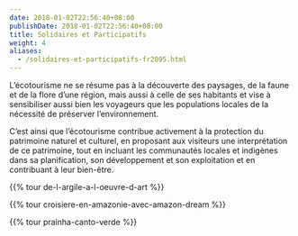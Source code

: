 ```yaml
---
date: 2018-01-02T22:56:40+08:00
publishDate: 2018-01-02T22:56:40+08:00
title: Solidaires et Participatifs
weight: 4
aliases:
  - /solidaires-et-participatifs-fr2095.html
---
```


L’écotourisme ne se résume pas à la découverte des paysages, de la faune et de la flore d’une région, mais aussi à celle de ses habitants et vise à sensibiliser aussi bien les voyageurs que les populations locales de la nécessité de préserver l’environnement.

C’est ainsi que l’écotourisme contribue activement à la protection du patrimoine naturel et culturel, en proposant aux visiteurs une interprétation de ce patrimoine, tout en incluant les communautés locales et indigènes dans sa planification, son développement et son exploitation et en contribuant à leur bien-être.

{{% tour de-l-argile-a-l-oeuvre-d-art %}}

{{% tour croisiere-en-amazonie-avec-amazon-dream %}}

{{% tour prainha-canto-verde %}}
